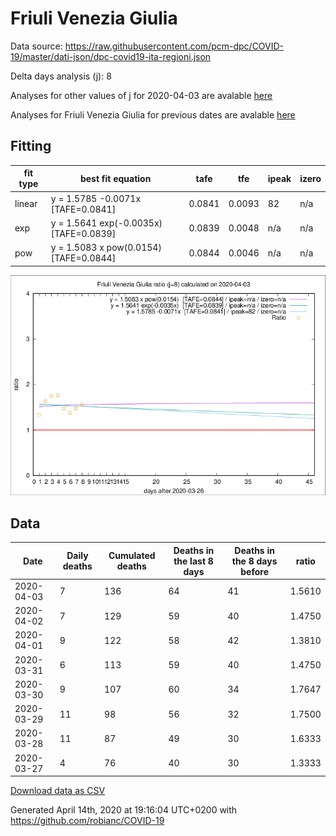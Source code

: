 # Friuli Venezia Giulia

Data source: https://raw.githubusercontent.com/pcm-dpc/COVID-19/master/dati-json/dpc-covid19-ita-regioni.json

Delta days analysis (j): 8

Analyses for other values of j for 2020-04-03 are avalable [here](../2020-04-03/README.md)

Analyses for Friuli Venezia Giulia for previous dates are avalable [here](../README.md)

## Fitting 
|fit type|best fit equation|tafe|tfe|ipeak|izero|
|-------|-----|--------|------|---|---|
|linear|y = 1.5785 -0.0071x  [TAFE=0.0841]|0.0841|0.0093|82|n/a|
|exp|y = 1.5641 exp(-0.0035x)  [TAFE=0.0839]|0.0839|0.0048|n/a|n/a|
|pow|y = 1.5083 x pow(0.0154)  [TAFE=0.0844]|0.0844|0.0046|n/a|n/a|

![Plot](COVID-19_friuli_venezia_giulia_j8_2020-04-03.png)

## Data
|Date|Daily deaths|Cumulated deaths|Deaths in the last 8 days|Deaths in the 8 days before|ratio|
|----|----------|-----------|-------|--------------------|-----|
|2020-04-03|7|136|64|41|1.5610|
|2020-04-02|7|129|59|40|1.4750|
|2020-04-01|9|122|58|42|1.3810|
|2020-03-31|6|113|59|40|1.4750|
|2020-03-30|9|107|60|34|1.7647|
|2020-03-29|11|98|56|32|1.7500|
|2020-03-28|11|87|49|30|1.6333|
|2020-03-27|4|76|40|30|1.3333|

[Download data as CSV](COVID-19_friuli_venezia_giulia_j8_2020-04-03.csv)

Generated April 14th, 2020 at 19:16:04 UTC+0200 with https://github.com/robianc/COVID-19

